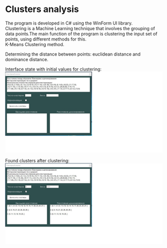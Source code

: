 # Clusters analysis

The program is developed in C# using the WinForm UI library.  
Clustering is a Machine Learning technique that involves the grouping of data points.The main function of the program is clustering  the input set of points, using different methods for this.  
K-Means Clustering method.

Determining the distance between points: euclidean distance and dominance distance.

Interface state with initial values for clustering: 
![alt text](image/cluster_1.jpg) 


Found clusters after clustering:
![alt text](image/cluster_2.jpg) 
